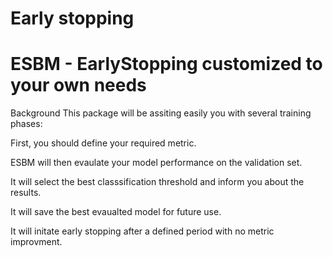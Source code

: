 # Early stopping

# ESBM - EarlyStopping customized to your own needs

Background
This package will be assiting easily you with several training phases:

First, you should define your required metric.

ESBM will then evaulate your model performance on the validation set.

It will select the best classsification threshold and inform you about the results.

It will save the best evaualted model for future use.

It will initate early stopping after a defined period with no metric improvment.

